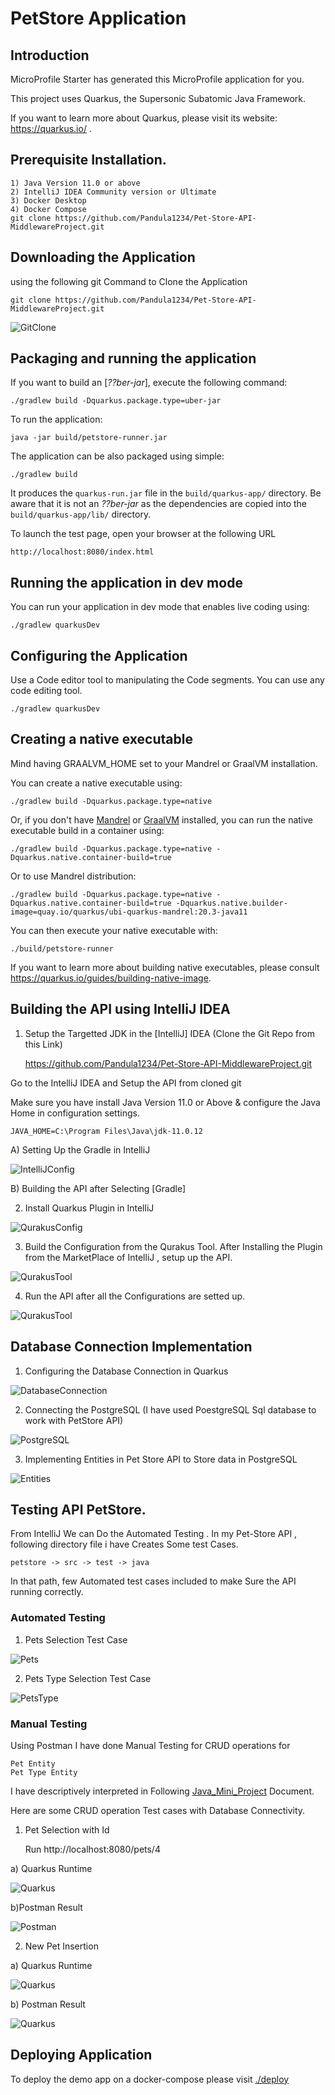# PetStore Application

## Introduction

MicroProfile Starter has generated this MicroProfile application for you.

This project uses Quarkus, the Supersonic Subatomic Java Framework.

If you want to learn more about Quarkus, please visit its website: https://quarkus.io/ .

## Prerequisite Installation.
    1) Java Version 11.0 or above
    2) IntelliJ IDEA Community version or Ultimate 
    3) Docker Desktop
    4) Docker Compose
    git clone https://github.com/Pandula1234/Pet-Store-API-MiddlewareProject.git


## Downloading the Application

using the following git Command to Clone the Application

    git clone https://github.com/Pandula1234/Pet-Store-API-MiddlewareProject.git

![GitClone](https://github.com/Pandula1234/Pet-Store-API-MiddlewareProject/blob/main/Pet%20Store%20Documentation%20(Testing)/Configuration/gitclone.PNG)

## Packaging and running the application

If you want to build an [_??ber-jar_], execute the following command:

    ./gradlew build -Dquarkus.package.type=uber-jar

To run the application:

    java -jar build/petstore-runner.jar

The application can be also packaged using simple:

    ./gradlew build

It produces the `quarkus-run.jar` file in the `build/quarkus-app/` directory.
Be aware that it is not an _??ber-jar_ as the dependencies are copied into the `build/quarkus-app/lib/` directory.

To launch the test page, open your browser at the following URL

    http://localhost:8080/index.html

## Running the application in dev mode

You can run your application in dev mode that enables live coding using:

    ./gradlew quarkusDev

## Configuring the Application

Use a Code editor tool to manipulating the Code segments. You can use any code editing tool.

    ./gradlew quarkusDev

## Creating a native executable

Mind having GRAALVM_HOME set to your Mandrel or GraalVM installation.

You can create a native executable using:

    ./gradlew build -Dquarkus.package.type=native

Or, if you don't have [Mandrel](https://github.com/graalvm/mandrel/releases/) or
[GraalVM](https://github.com/graalvm/graalvm-ce-builds/releases) installed, you can run the native executable
build in a container using:

    ./gradlew build -Dquarkus.package.type=native -Dquarkus.native.container-build=true

Or to use Mandrel distribution:

    ./gradlew build -Dquarkus.package.type=native -Dquarkus.native.container-build=true -Dquarkus.native.builder-image=quay.io/quarkus/ubi-quarkus-mandrel:20.3-java11

You can then execute your native executable with:

    ./build/petstore-runner

If you want to learn more about building native executables, please consult https://quarkus.io/guides/building-native-image.

## Building the API using IntelliJ IDEA
1. Setup the Targetted JDK in the [IntelliJ] IDEA (Clone the Git Repo from this Link)

    https://github.com/Pandula1234/Pet-Store-API-MiddlewareProject.git

Go to the IntelliJ IDEA and Setup the API from cloned git

Make sure you have install Java Version 11.0 or Above & configure the Java Home in configuration settings.

    JAVA_HOME=C:\Program Files\Java\jdk-11.0.12

A) Setting Up the Gradle in IntelliJ

![IntelliJConfig](https://github.com/Pandula1234/Pet-Store-API-MiddlewareProject/blob/main/Pet%20Store%20Documentation%20(Testing)/Configuration/Gradle%20Config.PNG)

B) Building the API after Selecting [Gradle]

2. Install Quarkus Plugin in IntelliJ

![QurakusConfig](https://github.com/Pandula1234/Pet-Store-API-MiddlewareProject/blob/main/Pet%20Store%20Documentation%20(Testing)/Configuration/QuarkusConfig.PNG)

3. Build the Configuration from the Qurakus Tool.
After Installing the Plugin from the MarketPlace of IntelliJ , setup up the API.

![QurakusTool](https://github.com/Pandula1234/Pet-Store-API-MiddlewareProject/blob/main/Pet%20Store%20Documentation%20(Testing)/Configuration/Qurkus%20Tool.PNG)

4. Run the API after all the Configurations are setted up.

![QurakusTool](https://github.com/Pandula1234/Pet-Store-API-MiddlewareProject/blob/main/Pet%20Store%20Documentation%20(Testing)/Configuration/QurkusRun.PNG)

## Database Connection Implementation

1. Configuring the Database Connection in Quarkus

![DatabaseConnection](https://github.com/Pandula1234/Pet-Store-API-MiddlewareProject/blob/main/Pet%20Store%20Documentation%20(Testing)/Configuration/Database%20Connection.PNG)

2. Connecting the PostgreSQL 
(I have used PoestgreSQL Sql database to work with PetStore API)

![PostgreSQL](https://github.com/Pandula1234/Pet-Store-API-MiddlewareProject/blob/main/Pet%20Store%20Documentation%20(Testing)/Configuration/Postgre.PNG)

3. Implementing Entities in Pet Store API to Store data in PostgreSQL

![Entities](https://github.com/Pandula1234/Pet-Store-API-MiddlewareProject/blob/main/Pet%20Store%20Documentation%20(Testing)/Configuration/Enitities.PNG)

## Testing API PetStore.

From IntelliJ We can Do the Automated Testing . In my Pet-Store API , following directory file i have Creates Some test Cases.


    petstore -> src -> test -> java 
In that path, few Automated test cases included to make Sure the API running correctly.
 ### Automated Testing

 1. Pets Selection Test Case

 ![Pets](https://github.com/Pandula1234/Pet-Store-API-MiddlewareProject/blob/main/Pet%20Store%20Documentation%20(Testing)/Automated%20Testing/PetTesting.PNG)

 2. Pets Type Selection Test Case

 ![PetsType](https://github.com/Pandula1234/Pet-Store-API-MiddlewareProject/blob/main/Pet%20Store%20Documentation%20(Testing)/Automated%20Testing/PetTypeTest.PNG)

 ### Manual Testing

 Using Postman I have done Manual Testing for CRUD operations for 

    Pet Entity
    Pet Type Entity 

I have descriptively interpreted in Following [Java_Mini_Project](https://github.com/Pandula1234/Pet-Store-API-MiddlewareProject/tree/main/Pet%20Store%20Documentation%20(Testing)/Documentation) Document.

Here are some CRUD operation Test cases with Database Connectivity.

1) Pet Selection with Id


    Run http://localhost:8080/pets/4

a) Quarkus Runtime

 ![Quarkus](https://github.com/Pandula1234/Pet-Store-API-MiddlewareProject/blob/main/Pet%20Store%20Documentation%20(Testing)/Search/PetIdQurkus.PNG)

b)Postman Result

 ![Postman](https://github.com/Pandula1234/Pet-Store-API-MiddlewareProject/blob/main/Pet%20Store%20Documentation%20(Testing)/Search/PetIdPost.PNG)

2) New Pet Insertion

a) Quarkus Runtime

 ![Quarkus](https://github.com/Pandula1234/Pet-Store-API-MiddlewareProject/blob/main/Pet%20Store%20Documentation%20(Testing)/Insertion/PetInsert.PNG)

b) Postman Result

 ![Quarkus](https://github.com/Pandula1234/Pet-Store-API-MiddlewareProject/blob/main/Pet%20Store%20Documentation%20(Testing)/Insertion/PetPost.PNG)
## Deploying Application

To deploy the demo app on a docker-compose please visit [./deploy](https://github.com/rasika/petstore/tree/master/deploy)
